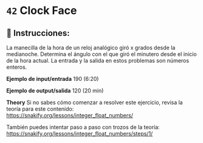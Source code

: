 # `42` Clock Face

## 📝 Instrucciones:

La manecilla de la hora de un reloj analógico giró x grados desde la medianoche. Determina el ángulo con el que giró el minutero desde el inicio de la hora actual. La entrada y la salida en estos problemas son números enteros.

**Ejemplo de input/entrada**
190
(6:20)

**Ejemplo de output/salida**
120
(20 min)

**Theory**
Si no sabes cómo comenzar a resolver este ejercicio, revisa la teoría para este contenido:
https://snakify.org/lessons/integer_float_numbers/

También puedes intentar paso a paso con trozos de la teoría:
https://snakify.org/lessons/integer_float_numbers/steps/1/